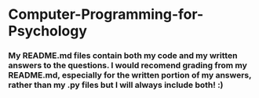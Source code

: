 # Computer-Programming-for-Psychology
### My README.md files contain both my code and my written answers to the questions. I would recomend grading from my README.md, especially for the written portion of my answers, rather than my .py files but I will always include both! :) 
